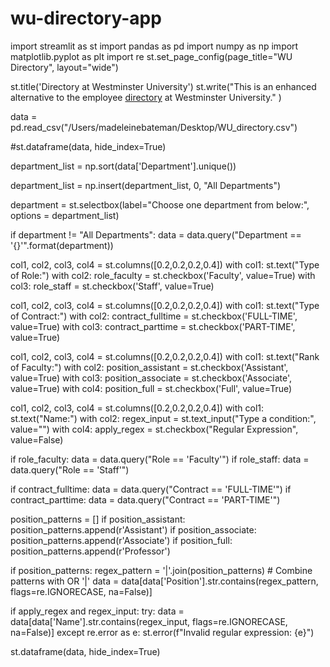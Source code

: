 # wu-directory-app
import streamlit as st
import pandas as pd
import numpy as np
import matplotlib.pyplot as plt 
import re
st.set_page_config(page_title="WU Directory", layout="wide") 

st.title('Directory at Westminster University')
st.write("This is an enhanced alternative to the employee [directory](https://westminsteru.edu/campus-directory/index.html) at Westminster University." )

data = pd.read_csv("/Users/madeleinebateman/Desktop/WU_directory.csv")


#st.dataframe(data, hide_index=True)

department_list = np.sort(data['Department'].unique())

department_list = np.insert(department_list, 0, "All Departments")

department = st.selectbox(label="Choose one department from below:", options = department_list)

if department != "All Departments":
    data = data.query("Department == '{}'".format(department))

col1, col2, col3, col4 = st.columns([0.2,0.2,0.2,0.4])
with col1:
    st.text("Type of Role:") 
with col2:
    role_faculty = st.checkbox('Faculty', value=True)
with col3:
    role_staff = st.checkbox('Staff', value=True)


col1, col2, col3, col4 = st.columns([0.2,0.2,0.2,0.4])
with col1:
    st.text("Type of Contract:") 
with col2:
    contract_fulltime  = st.checkbox('FULL-TIME', value=True)
with col3:
    contract_parttime = st.checkbox('PART-TIME', value=True)


col1, col2, col3, col4 = st.columns([0.2,0.2,0.2,0.4])
with col1:
    st.text("Rank of Faculty:") 
with col2:
    position_assistant  = st.checkbox('Assistant', value=True)
with col3:
    position_associate  = st.checkbox('Associate', value=True)
with col4:
    position_full = st.checkbox('Full', value=True)

col1, col2, col3, col4 = st.columns([0.2,0.2,0.2,0.4])
with col1:
    st.text("Name:") 
with col2:
    regex_input = st.text_input("Type a condition:", value="")
with col4:
      apply_regex = st.checkbox("Regular Expression", value=False)



if role_faculty:
    data = data.query("Role == 'Faculty'")
if role_staff:
    data = data.query("Role == 'Staff'")

if contract_fulltime:
    data = data.query("Contract == 'FULL-TIME'")
if contract_parttime:
    data = data.query("Contract == 'PART-TIME'")

position_patterns = []
if position_assistant:
    position_patterns.append(r'Assistant')
if position_associate:
    position_patterns.append(r'Associate')
if position_full:
    position_patterns.append(r'Professor')

if position_patterns:
    regex_pattern = '|'.join(position_patterns)  # Combine patterns with OR '|'
    data = data[data['Position'].str.contains(regex_pattern, flags=re.IGNORECASE, na=False)]



if apply_regex and regex_input:
    try:
        data = data[data['Name'].str.contains(regex_input, flags=re.IGNORECASE, na=False)]
    except re.error as e:
        st.error(f"Invalid regular expression: {e}")

st.dataframe(data, hide_index=True)
